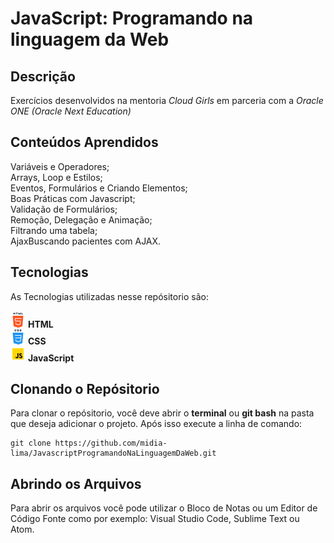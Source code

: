 # JavaScript: Programando na linguagem da Web

<h2>Descrição</h2>
<p>Exercícios desenvolvidos na mentoria <i>Cloud Girls</i> em parceria com a <i>Oracle ONE (Oracle Next Education)</i></p>

<h2>Conteúdos Aprendidos</h2>
Variáveis e Operadores;<br>
Arrays, Loop e Estilos;<br>
Eventos, Formulários e Criando Elementos;<br>
Boas Práticas com Javascript;<br>
Validação de Formulários;<br>
Remoção, Delegação e Animação;<br>
Filtrando uma tabela;<br>
AjaxBuscando pacientes com AJAX.

<h2>Tecnologias</h2>
<p>As Tecnologias utilizadas nesse repósitorio são:<br><br>
<img src="img/html.png"> <b>HTML</b><br>
<img src="img/css.png"> <b>CSS</b><br>
<img src="img/javascript.png"> <b>JavaScript</b></p>

<h2>Clonando o Repósitorio</h2>
<p>Para clonar o repósitorio, você deve abrir o <b>terminal</b> ou <b>git bash</b> na pasta que deseja adicionar o projeto. Após isso execute a linha de comando:</p>

```shell
git clone https://github.com/midia-lima/JavascriptProgramandoNaLinguagemDaWeb.git
```
<h2>Abrindo os Arquivos</h2>
<p>Para abrir os arquivos você pode utilizar o Bloco de Notas ou um Editor de Código Fonte como por exemplo: Visual Studio Code, Sublime Text ou Atom.</p>
